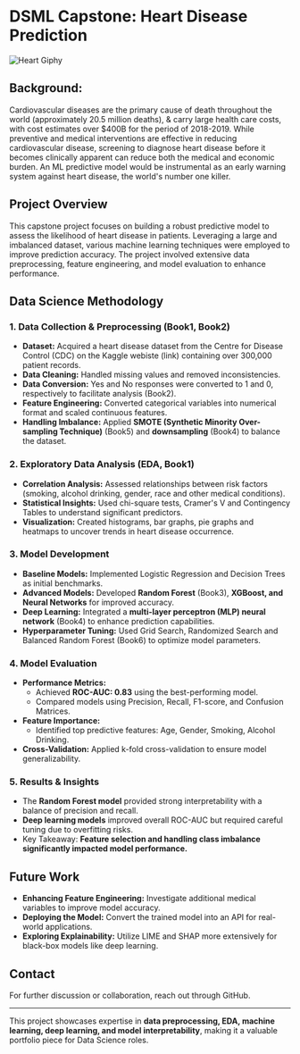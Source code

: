 # DSML Capstone: Heart Disease Prediction

![Heart Giphy](https://github.com/user-attachments/assets/9ec55a36-5020-4297-b900-e7176bfe13d1)

## Background:

Cardiovascular diseases are the primary cause of death throughout the world (approximately 20.5 million deaths), & carry large health care costs, with cost estimates over $400B for the period of 2018-2019. While preventive and medical interventions are effective in reducing cardiovascular disease, screening to diagnose heart disease before it becomes clinically apparent can reduce both the medical and economic burden. An ML predictive model would be instrumental as an early warning system against heart disease, the world's number one killer.

## Project Overview
This capstone project focuses on building a robust predictive model to assess the likelihood of heart disease in patients. Leveraging a large and imbalanced dataset, various machine learning techniques were employed to improve prediction accuracy. The project involved extensive data preprocessing, feature engineering, and model evaluation to enhance performance.

## Data Science Methodology

### 1. Data Collection & Preprocessing (Book1, Book2)
- **Dataset:** Acquired a heart disease dataset from the Centre for Disease Control (CDC) on the Kaggle webiste (link) containing over 300,000 patient records.
- **Data Cleaning:** Handled missing values and removed inconsistencies.
- **Data Conversion:** Yes and No responses were converted to 1 and 0, respectively to facilitate analysis (Book2).
- **Feature Engineering:** Converted categorical variables into numerical format and scaled continuous features.
- **Handling Imbalance:** Applied **SMOTE (Synthetic Minority Over-sampling Technique)** (Book5) and **downsampling** (Book4) to balance the dataset.

### 2. Exploratory Data Analysis (EDA, Book1)
- **Correlation Analysis:** Assessed relationships between risk factors (smoking, alcohol drinking, gender, race and other medical conditions).
- **Statistical Insights:** Used chi-square tests, Cramer's V and Contingency Tables to understand significant predictors.
- **Visualization:** Created histograms, bar graphs, pie graphs and heatmaps to uncover trends in heart disease occurrence.

### 3. Model Development
- **Baseline Models:** Implemented Logistic Regression and Decision Trees as initial benchmarks.
- **Advanced Models:** Developed **Random Forest** (Book3), **XGBoost, and Neural Networks** for improved accuracy.
- **Deep Learning:** Integrated a **multi-layer perceptron (MLP) neural network** (Book4) to enhance prediction capabilities.
- **Hyperparameter Tuning:** Used Grid Search, Randomized Search and Balanced Random Forest (Book6) to optimize model parameters.

### 4. Model Evaluation
- **Performance Metrics:**
  - Achieved **ROC-AUC: 0.83** using the best-performing model.
  - Compared models using Precision, Recall, F1-score, and Confusion Matrices.
- **Feature Importance:**
  - Identified top predictive features: Age, Gender, Smoking, Alcohol Drinking.
- **Cross-Validation:** Applied k-fold cross-validation to ensure model generalizability.

### 5. Results & Insights
- The **Random Forest model** provided strong interpretability with a balance of precision and recall.
- **Deep learning models** improved overall ROC-AUC but required careful tuning due to overfitting risks.
- Key Takeaway: **Feature selection and handling class imbalance significantly impacted model performance.**

## Future Work
- **Enhancing Feature Engineering:** Investigate additional medical variables to improve model accuracy.
- **Deploying the Model:** Convert the trained model into an API for real-world applications.
- **Exploring Explainability:** Utilize LIME and SHAP more extensively for black-box models like deep learning.

## Contact
For further discussion or collaboration, reach out through GitHub.

---

This project showcases expertise in **data preprocessing, EDA, machine learning, deep learning, and model interpretability**, making it a valuable portfolio piece for Data Science roles.
